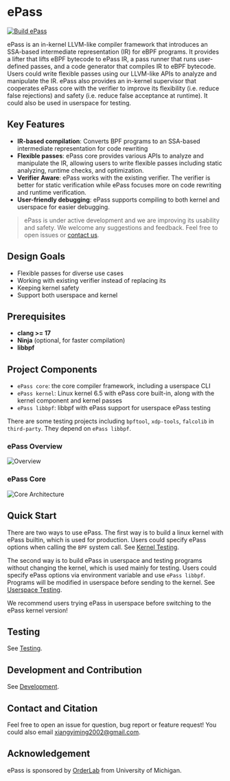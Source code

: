 # ePass

[![Build ePass](https://github.com/OrderLab/ePass/actions/workflows/build.yml/badge.svg)](https://github.com/OrderLab/ePass/actions/workflows/build.yml)

ePass is an in-kernel LLVM-like compiler framework that introduces an SSA-based intermediate representation (IR) for eBPF programs. It provides a lifter that lifts eBPF bytecode to ePass IR, a pass runner that runs user-defined passes, and a code generator that compiles IR to eBPF bytecode. Users could write flexible passes using our LLVM-like APIs to analyze and manipulate the IR.
ePass also provides an in-kernel supervisor that cooperates ePass core with the verifier to improve its flexibility (i.e. reduce false rejections) and safety (i.e. reduce false acceptance at runtime). It could also be used in userspace for testing.

## Key Features

- **IR-based compilation**: Converts BPF programs to an SSA-based intermediate representation for code rewriting
- **Flexible passes**: ePass core provides various APIs to analyze and manipulate the IR, allowing users to write flexible passes including static analyzing, runtime checks, and optimization.
- **Verifier Aware**: ePass works with the existing verifier. The verifier is better for static verification while ePass focuses more on code rewriting and runtime verification.
- **User-friendly debugging**: ePass supports compiling to both kernel and userspace for easier debugging.

> ePass is under active development and we are improving its usability and safety. We welcome any suggestions and feedback. Feel free to open issues or [contact us](#contact-and-citation).

## Design Goals

- Flexible passes for diverse use cases
- Working with existing verifier instead of replacing its
- Keeping kernel safety
- Support both userspace and kernel

## Prerequisites

- **clang >= 17**
- **Ninja** (optional, for faster compilation)
- **libbpf**

## Project Components

- `ePass core`: the core compiler framework, including a userspace CLI
- `ePass kernel`: Linux kernel 6.5 with ePass core built-in, along with the kernel component and kernel passes
- `ePass libbpf`: libbpf with ePass support for userspace ePass testing

There are some testing projects including `bpftool`, `xdp-tools`, `falcolib` in `third-party`. They depend on `ePass libbpf`.

### ePass Overview

![Overview](./docs/overview.png)

### ePass Core

![Core Architecture](./docs/core_design.png)

## Quick Start

There are two ways to use ePass. The first way is to build a linux kernel with ePass builtin, which is used for production. Users could specify ePass options when calling the `BPF` system call. See [Kernel Testing](docs/KERNEL_TESTING.md).

The second way is to build ePass in userspace and testing programs without changing the kernel, which is used mainly for testing. Users could specify ePass options via environment variable and use `ePass libbpf`. Programs will be modified in userspace before sending to the kernel. See [Userspace Testing](docs/USERSPACE_TESTING.md).

We recommend users trying ePass in userspace before switching to the ePass kernel version!

## Testing

See [Testing](./docs/TESTING.md).

## Development and Contribution

See [Development](./docs/CONTRIBUTION_GUIDE.md).

## Contact and Citation

Feel free to open an issue for question, bug report or feature request! You could also email <xiangyiming2002@gmail.com>.

## Acknowledgement

ePass is sponsored by [OrderLab](https://orderlab.io/) from University of Michigan.
